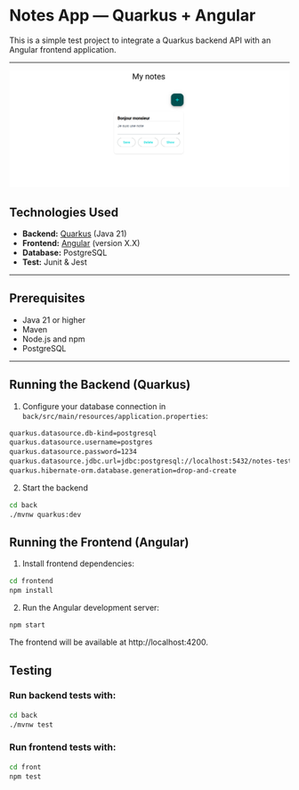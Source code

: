 # Notes App — Quarkus + Angular

This is a simple test project to integrate a Quarkus backend API with an Angular frontend application.

---

![App](docs/readme.png)

## Technologies Used

- **Backend:** [Quarkus](https://quarkus.io/) (Java 21)
- **Frontend:** [Angular](https://angular.io/) (version X.X)
- **Database:** PostgreSQL
- **Test:** Junit & Jest

---

## Prerequisites

- Java 21 or higher
- Maven
- Node.js and npm
- PostgreSQL



---

## Running the Backend (Quarkus)

1. Configure your database connection in `back/src/main/resources/application.properties`:

```sh
quarkus.datasource.db-kind=postgresql
quarkus.datasource.username=postgres
quarkus.datasource.password=1234
quarkus.datasource.jdbc.url=jdbc:postgresql://localhost:5432/notes-test
quarkus.hibernate-orm.database.generation=drop-and-create
```

2. Start the backend
```sh
cd back
./mvnw quarkus:dev
```


## Running the Frontend (Angular)
1. Install frontend dependencies:
```sh
cd frontend
npm install
```

2. Run the Angular development server:

```sh
npm start
```
The frontend will be available at http://localhost:4200.


## Testing

### Run backend tests with:
```sh
cd back
./mvnw test
```

### Run frontend tests with:
```sh
cd front
npm test
```
